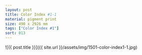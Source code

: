 ```yaml
---
layout: post
title: Color Index #1-1
material: pigment print
size: 490 x 2926 mm
tags: ["Color Index #1"]
sort: 013
---
```


![{{ post.title }}]({{ site.url }}/assets/img/1501-color-index1-1.jpg)
